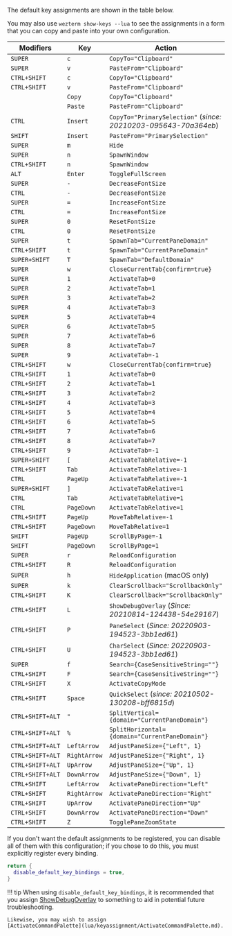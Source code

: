 The default key assignments are shown in the table below.

You may also use `wezterm show-keys --lua` to see the assignments
in a form that you can copy and paste into your own configuration.

| Modifiers | Key | Action |
| --------- | --- | ------ |
| `SUPER`     | `c`   | `CopyTo="Clipboard"`  |
| `SUPER`     | `v`   | `PasteFrom="Clipboard"`  |
| `CTRL+SHIFT`     | `c`   | `CopyTo="Clipboard"`  |
| `CTRL+SHIFT`     | `v`   | `PasteFrom="Clipboard"`  |
|      | `Copy`   | `CopyTo="Clipboard"`  |
|      | `Paste`   | `PasteFrom="Clipboard"`  |
| `CTRL`     | `Insert` | `CopyTo="PrimarySelection"` (*since: 20210203-095643-70a364eb*) |
| `SHIFT`     | `Insert` | `PasteFrom="PrimarySelection"` |
| `SUPER`     | `m`      | `Hide`  |
| `SUPER`     | `n`      | `SpawnWindow` |
| `CTRL+SHIFT`     | `n`      | `SpawnWindow` |
| `ALT`       | `Enter`  | `ToggleFullScreen` |
| `SUPER`     | `-`      | `DecreaseFontSize` |
| `CTRL`      | `-`      | `DecreaseFontSize` |
| `SUPER`     | `=`      | `IncreaseFontSize` |
| `CTRL`      | `=`      | `IncreaseFontSize` |
| `SUPER`     | `0`      | `ResetFontSize` |
| `CTRL`      | `0`      | `ResetFontSize` |
| `SUPER`     | `t`      | `SpawnTab="CurrentPaneDomain"` |
| `CTRL+SHIFT`     | `t`      | `SpawnTab="CurrentPaneDomain"` |
| `SUPER+SHIFT` | `T`    | `SpawnTab="DefaultDomain"` |
| `SUPER`     | `w`      | `CloseCurrentTab{confirm=true}` |
| `SUPER`     | `1`      | `ActivateTab=0` |
| `SUPER`     | `2`      | `ActivateTab=1` |
| `SUPER`     | `3`      | `ActivateTab=2` |
| `SUPER`     | `4`      | `ActivateTab=3` |
| `SUPER`     | `5`      | `ActivateTab=4` |
| `SUPER`     | `6`      | `ActivateTab=5` |
| `SUPER`     | `7`      | `ActivateTab=6` |
| `SUPER`     | `8`      | `ActivateTab=7` |
| `SUPER`     | `9`      | `ActivateTab=-1` |
| `CTRL+SHIFT`     | `w`      | `CloseCurrentTab{confirm=true}` |
| `CTRL+SHIFT`     | `1`      | `ActivateTab=0` |
| `CTRL+SHIFT`     | `2`      | `ActivateTab=1` |
| `CTRL+SHIFT`     | `3`      | `ActivateTab=2` |
| `CTRL+SHIFT`     | `4`      | `ActivateTab=3` |
| `CTRL+SHIFT`     | `5`      | `ActivateTab=4` |
| `CTRL+SHIFT`     | `6`      | `ActivateTab=5` |
| `CTRL+SHIFT`     | `7`      | `ActivateTab=6` |
| `CTRL+SHIFT`     | `8`      | `ActivateTab=7` |
| `CTRL+SHIFT`     | `9`      | `ActivateTab=-1` |
| `SUPER+SHIFT` | `[` | `ActivateTabRelative=-1` |
| `CTRL+SHIFT`     | `Tab` | `ActivateTabRelative=-1` |
| `CTRL`           | `PageUp` | `ActivateTabRelative=-1` |
| `SUPER+SHIFT` | `]` | `ActivateTabRelative=1` |
| `CTRL`           | `Tab` | `ActivateTabRelative=1` |
| `CTRL`           | `PageDown` | `ActivateTabRelative=1` |
| `CTRL+SHIFT`     | `PageUp`      | `MoveTabRelative=-1` |
| `CTRL+SHIFT`     | `PageDown`      | `MoveTabRelative=1` |
| `SHIFT`          | `PageUp`      | `ScrollByPage=-1` |
| `SHIFT`          | `PageDown`    | `ScrollByPage=1` |
| `SUPER`          | `r`    | `ReloadConfiguration` |
| `CTRL+SHIFT`     | `R`    | `ReloadConfiguration` |
| `SUPER`          | `h`    | `HideApplication` (macOS only) |
| `SUPER`          | `k`    | `ClearScrollback="ScrollbackOnly"` |
| `CTRL+SHIFT`     | `K`    | `ClearScrollback="ScrollbackOnly"` |
| `CTRL+SHIFT`     | `L`    | `ShowDebugOverlay` (*Since: 20210814-124438-54e29167*)|
| `CTRL+SHIFT`     | `P`    | `PaneSelect` (*Since: 20220903-194523-3bb1ed61*)|
| `CTRL+SHIFT`     | `U`    | `CharSelect` (*Since: 20220903-194523-3bb1ed61*)|
| `SUPER`          | `f`    | `Search={CaseSensitiveString=""}` |
| `CTRL+SHIFT`     | `F`    | `Search={CaseSensitiveString=""}` |
| `CTRL+SHIFT`     | `X`    | `ActivateCopyMode` |
| `CTRL+SHIFT`     | `Space`| `QuickSelect` (*since: 20210502-130208-bff6815d*) |
| `CTRL+SHIFT+ALT` | `"`    | `SplitVertical={domain="CurrentPaneDomain"}` |
| `CTRL+SHIFT+ALT` | `%`    | `SplitHorizontal={domain="CurrentPaneDomain"}` |
| `CTRL+SHIFT+ALT` | `LeftArrow`    | `AdjustPaneSize={"Left", 1}` |
| `CTRL+SHIFT+ALT` | `RightArrow`   | `AdjustPaneSize={"Right", 1}` |
| `CTRL+SHIFT+ALT` | `UpArrow`      | `AdjustPaneSize={"Up", 1}` |
| `CTRL+SHIFT+ALT` | `DownArrow`    | `AdjustPaneSize={"Down", 1}` |
| `CTRL+SHIFT` | `LeftArrow`    | `ActivatePaneDirection="Left"` |
| `CTRL+SHIFT` | `RightArrow`    | `ActivatePaneDirection="Right"` |
| `CTRL+SHIFT` | `UpArrow`    | `ActivatePaneDirection="Up"` |
| `CTRL+SHIFT` | `DownArrow`    | `ActivatePaneDirection="Down"` |
| `CTRL+SHIFT` | `Z`    | `TogglePaneZoomState` |

If you don't want the default assignments to be registered, you can
disable all of them with this configuration; if you chose to do this,
you must explicitly register every binding.

```lua
return {
  disable_default_key_bindings = true,
}
```

!!! tip
    When using `disable_default_key_bindings`, it is recommended that you
    assign [ShowDebugOverlay](lua/keyassignment/ShowDebugOverlay.md) to
    something to aid in potential future troubleshooting.

    Likewise, you may wish to assign
    [ActivateCommandPalette](lua/keyassignment/ActivateCommandPalette.md).

